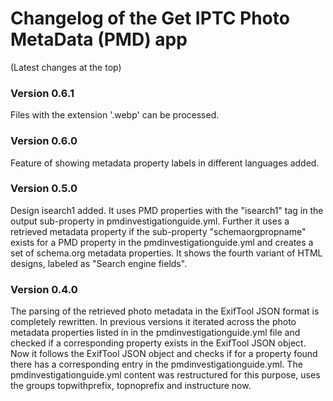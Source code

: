 # Changelog of the Get IPTC Photo MetaData (PMD) app

(Latest changes at the top)

### Version 0.6.1

Files with the extension '.webp' can be processed.

### Version 0.6.0

Feature of showing metadata property labels in different languages added.

### Version 0.5.0

Design isearch1 added. It uses PMD properties with the "isearch1" tag in the output sub-property in  pmdinvestigationguide.yml. Further it uses a retrieved metadata property if the sub-property "schemaorgpropname" exists for a PMD property in the pmdinvestigationguide.yml and creates a set of schema.org metadata properties.
It shows the fourth variant of HTML designs, labeled as "Search engine fields". 

### Version 0.4.0

The parsing of the retrieved photo metadata in the ExifTool JSON format is completely rewritten. In previous versions it iterated across the photo metadata properties listed in in the pmdinvestigationguide.yml file and checked if a corresponding property exists in the ExifTool JSON object. Now it follows the ExifTool JSON object and checks if for a property found there has a corresponding entry in the pmdinvestigationguide.yml. The pmdinvestigationguide.yml content was restructured for this purpose, uses the groups topwithprefix, topnoprefix and instructure now.
   